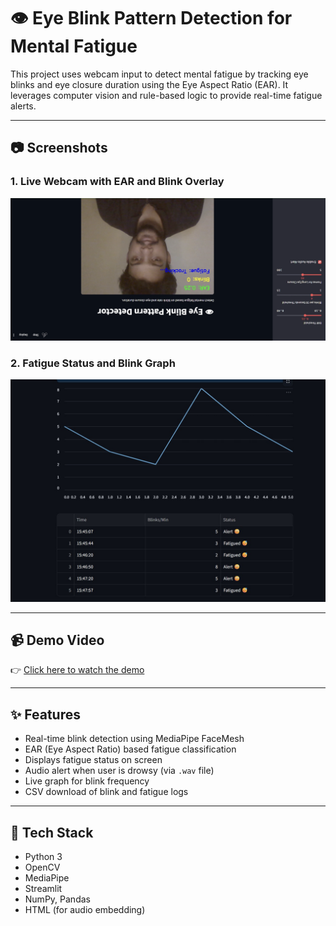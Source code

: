 # 👁️ Eye Blink Pattern Detection for Mental Fatigue

This project uses webcam input to detect mental fatigue by tracking eye blinks and eye closure duration using the Eye Aspect Ratio (EAR). It leverages computer vision and rule-based logic to provide real-time fatigue alerts.

---

## 📷 Screenshots

### 1. Live Webcam with EAR and Blink Overlay  
![Live Feed](images/detector.png)

### 2. Fatigue Status and Blink Graph  
![Fatigue Output](images/fatigue_status.png)

---

## 📹 Demo Video

👉 [Click here to watch the demo](https://youtu.be/5D4xDa3DLQc?si=6vP3Qy54Afevk3sO)  

---

## ✨ Features

- Real-time blink detection using MediaPipe FaceMesh  
- EAR (Eye Aspect Ratio) based fatigue classification  
- Displays fatigue status on screen  
- Audio alert when user is drowsy (via `.wav` file)  
- Live graph for blink frequency  
- CSV download of blink and fatigue logs  

---

## 🧠 Tech Stack

- Python 3  
- OpenCV  
- MediaPipe  
- Streamlit  
- NumPy, Pandas  
- HTML (for audio embedding)